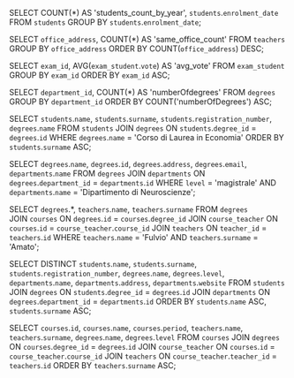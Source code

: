 <!-- GROUP BY -->

<!-- 1. Contare quanti iscritti ci sono stati ogni anno -->

SELECT COUNT(*) AS 'students_count_by_year', `students`.`enrolment_date` 
FROM `students` 
GROUP BY `students`.`enrolment_date`;

<!-- 2. Contare gli insegnanti che hanno l'ufficio nello stesso edificio -->

SELECT `office_address`, COUNT(*) AS 'same_office_count' 
FROM `teachers` 
GROUP BY `office_address` 
ORDER BY COUNT(`office_address`) DESC;

<!-- 3. Calcolare la media dei voti di ogni appello d'esame -->

SELECT `exam_id`, AVG(`exam_student`.`vote`) AS 'avg_vote' 
FROM `exam_student` 
GROUP BY `exam_id` 
ORDER BY `exam_id` ASC;

<!-- 4. Contare quanti corsi di laurea ci sono per ogni dipartimento -->

SELECT `department_id`, COUNT(*) AS 'numberOfdegrees'
FROM `degrees`
GROUP BY `department_id`
ORDER BY COUNT('numberOfDegrees') ASC;



<!-- JOINS -->

<!-- 1. Selezionare tutti gli studenti iscritti al Corso di Laurea in Economia -->

SELECT `students`.`name`, `students`.`surname`, `students`.`registration_number`, `degrees`.`name`
FROM `students`
JOIN `degrees` ON `students`.`degree_id` = `degrees`.`id`
WHERE `degrees`.`name` = 'Corso di Laurea in Economia'
ORDER BY `students`.`surname` ASC;

<!-- 2. Selezionare tutti i Corsi di Laurea Magistrale del Dipartimento di Neuroscienzeo -->

SELECT `degrees`.`name`, `degrees`.`id`, `degrees`.`address`, `degrees`.`email`, `departments`.`name`
FROM `degrees`
JOIN `departments` ON `degrees`.`department_id` = `departments`.`id`
WHERE `level` = 'magistrale' 
AND `departments`.`name` = 'Dipartimento di Neuroscienze';

<!-- 3. Selezionare tutti i corsi in cui insegna Fulvio Amato (id=44) -->

SELECT `degrees`.*, `teachers`.`name`, `teachers`.`surname`
FROM `degrees`     
JOIN `courses` ON `degrees`.`id` = `courses`.`degree_id`
JOIN `course_teacher` ON `courses`.`id` = `course_teacher`.`course_id`
JOIN `teachers` ON `teacher_id` = `teachers`.`id`
WHERE `teachers`.`name` = 'Fulvio'
AND `teachers`.`surname` = 'Amato';

<!-- 4. Selezionare tutti gli studenti con i dati relativi al corso di laurea a cui sono iscritti e il relativo dipartimento, in ordine alfabetico per cognome e nome -->

SELECT DISTINCT `students`.`name`, `students`.`surname`, `students`.`registration_number`, `degrees`.`name`, `degrees`.`level`, `departments`.`name`, `departments`.`address`, `departments`.`website`
FROM `students` 
JOIN `degrees` ON `students`.`degree_id` = `degrees`.`id`
JOIN `departments` ON `degrees`.`department_id` = `departments`.`id`
ORDER BY `students`.`name` ASC, `students`.`surname` ASC;

<!-- 5. Selezionare tutti i corsi di laurea con i relativi corsi e insegnanti -->

SELECT `courses`.`id`, `courses`.`name`, `courses`.`period`, `teachers`.`name`, `teachers`.`surname`, `degrees`.`name`, `degrees`.`level`
FROM `courses`
JOIN `degrees` ON `courses`.`degree_id` = `degrees`.`id`
JOIN `course_teacher` ON `courses`.`id` = `course_teacher`.`course_id`
JOIN `teachers` ON `course_teacher`.`teacher_id` = `teachers`.`id`
ORDER BY `teachers`.`surname` ASC;

<!-- 6. Selezionare tutti i docenti che insegnano nel Dipartimento di Matematica (54)) -->



<!-- 7. BONUS: Selezionare per ogni studente il numero di tentativi sostenuti per ogni esame, stampando anche il voto massimo. Successivamente, filtrare i tentativi con voto minimo 18. -->


